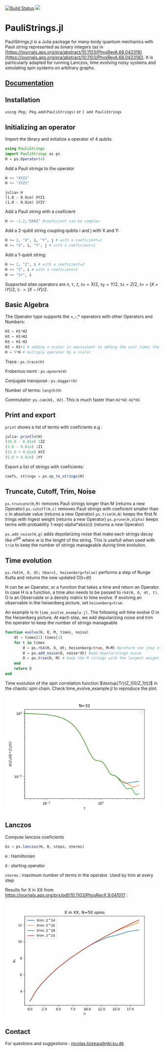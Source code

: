 
[![Build Status](https://github.com/nicolasloizeau/PauliStrings.jl/actions/workflows/CI.yml/badge.svg?branch=main)](https://github.com/nicolasloizeau/PauliStrings.jl/actions/workflows/CI.yml?query=branch%3Amain)
[![](https://img.shields.io/badge/docs-dev-blue.svg)](https://nicolasloizeau.github.io/PauliStrings.jl/dev)

# PauliStrings.jl
PauliStrings.jl is a Julia package for many-body quantum mechanics with Pauli string represented as binary integers (as in [https://journals.aps.org/pra/abstract/10.1103/PhysRevA.68.042318](https://journals.aps.org/pra/abstract/10.1103/PhysRevA.68.042318)).
It is particularly adapted for running Lanczos, time evolving noisy systems and simulating spin systems on arbitrary graphs.

## [Documentation](https://nicolasloizeau.github.io/PauliStrings.jl/dev/)

## Installation
`using Pkg; Pkg.add(PauliStrings)` or `] add PauliStrings`

## Initializing an operator

Import the library and initialize a operator of 4 qubits
```julia
using PauliStrings
import PauliStrings as ps
H = ps.Operator(4)
```


Add a Pauli strings to the operator
```julia
H += "XYZ1"
H += "1YZY"
```
```
julia> H
(1.0 - 0.0im) XYZ1
(1.0 - 0.0im) 1YZY
```

Add a Pauli string with a coeficient
```julia
H += -1.2,"XXXZ" #coeficient can be complex
```

Add a 2-qubit string coupling qubits i and j with X and Y:
```julia
H += 2, "X", i, "Y", j # with a coeficient=2
H += "X", i, "Y", j # with a coeficient=1
```

Add a 1-qubit string:
```julia
H += 2, "Z", i # with a coeficient=2
H += "Z", i # with a coeficient=1
H += "S+", i
```

Supported sites operators are `X`, `Y`, `Z`, `Sx`$=X/2$, `Sy`$=Y/2$, `Sz`$=Z/2$, `S+`$=(X+iY)/2$, `S-`$=(X-iY)/2$.

## Basic Algebra
The Operator type supports the +,-,* operators with other Operators and Numbers:
```julia
H3 = H1*H2
H3 = H1+H2
H3 = H1-H2
H3 = H1+2 # adding a scalar is equivalent to adding the unit times the scalar
H = 5*H # multiply operator by a scalar
```
Trace : `ps.trace(H)`

Frobenius norm : `ps.opnorm(H)`

Conjugate transpose : `ps.dagger(H)`

Number of terms: `length(H)`

Commutator: `ps.com(H1, H2)`. This is much faster than `H1*H2-H2*H1`


## Print and export
`print` shows a list of terms with coeficients e.g :
```julia
julia> println(H)
(10.0 - 0.0im) 1ZZ
(5.0 - 0.0im) 1Z1
(15.0 + 0.0im) XYZ
(5.0 + 0.0im) 1YY
```

Export a list of strings with coeficients:
```julia
coefs, strings = ps.op_to_strings(H)
```

## Truncate, Cutoff, Trim, Noise
`ps.truncate(H,M)` removes Pauli strings longer than M (returns a new Operator)
`ps.cutoff(H,c)` removes Pauli strings with coeficient smaller than c in absolute value (returns a new Operator)
`ps.trim(H,N)` keeps the first N trings with higest weight (returns a new Operator)
`ps.prune(H,alpha)` keeps terms with probability 1-exp(-alpha*abs(c)) (returns a new Operator)

`ps.add_noise(H,g)` adds depolarizing noise that make each strings decay like $e^{gw}$ where $w$ is the lenght of the string. This is usefull when used with `trim` to keep the number of strings manageable during time evolution.


## Time evolution

`ps.rk4(H, O, dt; hbar=1, heisenberg=false)` performs a step of Runge Kutta and returns the new updated O(t+dt)

H can be an Operator, or a function that takes a time and return an Operator. In case H is a function, a time also needs to be passed to `rk4(H, O, dt, t)`. O is an Observable or a density matrix to time evolve.
If evolving an observable in the heisenberg picture, set `heisenberg=true`.

An example is in `time_evolve_example.jl`.
The following will time evolve O in the Heisenberg picture. At each step, we add depolarizing noise and trim the operator to keep the number of strings manageable
```julia
function evolve(H, O, M, times, noise)
    dt = times[2]-times[1]
    for t in times
        O = ps.rk4(H, O, dt; heisenberg=true, M=M) #preform one step of rk4, keep only M strings
        O = ps.add_noise(O, noise*dt) #add depolarizingn noise
        O = ps.trim(O, M) # keep the M strings with the largest weight
    end
    return O
end
```

Time evolution of the spin correlation function $\textup{Tr}(Z_1(0)Z_1(t))$ in the chaotic spin chain.
Check time_evolve_example.jl to reproduce the plot.

![plot](./examples/time_evolve_example.png)

## Lanczos
Compute lanczos coeficients
```julia
bs = ps.lanczos(H, O, steps, nterms)
```
`H` : Hamiltonian

`O` : starting operator

`nterms` : maximum number of terms in the operator. Used by trim at every step

Results for X in XX from https://journals.aps.org/prx/pdf/10.1103/PhysRevX.9.041017 :

![plot](./examples/lanczos_example.png)

## Contact
For questions and suggestions : nicolas.loizeau@nbi.ku.dk
